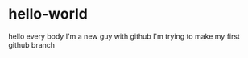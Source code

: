 # hello-world
hello every body 
I'm a new guy with github
I'm trying to make my first github branch
